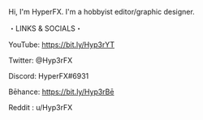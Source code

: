 Hi, I'm HyperFX.
I'm a hobbyist editor/graphic designer.



・LINKS & SOCIALS・

YouTube: https://bit.ly/Hyp3rYT

Twitter: @Hyp3rFX

Discord: HyperFX#6931

Bēhance: https://bit.ly/Hyp3rBē

Reddit : u/Hyp3rFX

